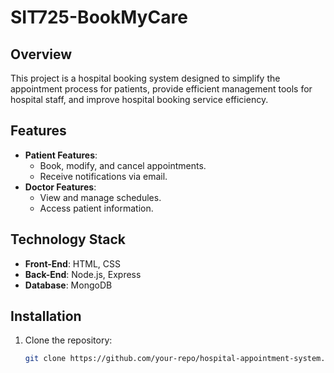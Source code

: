 # SIT725-BookMyCare

## Overview
This project is a hospital booking system designed to simplify the appointment process for patients, provide efficient management tools for hospital staff, and improve hospital booking service efficiency.

## Features
- **Patient Features**: 
  - Book, modify, and cancel appointments.
  - Receive notifications via email.
- **Doctor Features**: 
  - View and manage schedules.
  - Access patient information.

## Technology Stack
- **Front-End**: HTML, CSS
- **Back-End**: Node.js, Express
- **Database**: MongoDB

## Installation
1. Clone the repository:
   ```bash
   git clone https://github.com/your-repo/hospital-appointment-system.git